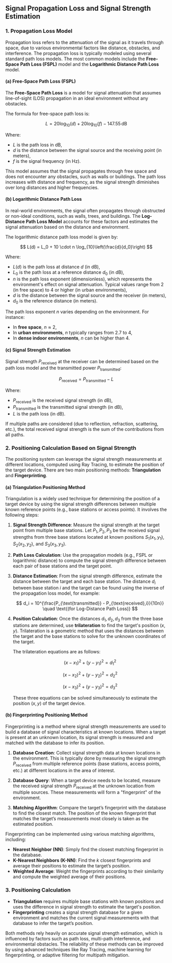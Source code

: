 ## Signal Propagation Loss and Signal Strength Estimation

### 1. Propagation Loss Model
Propagation loss refers to the attenuation of the signal as it travels through space, due to various environmental factors like distance, obstacles, and interference. The propagation loss is typically modeled using several standard path loss models. The most common models include the **Free-Space Path Loss (FSPL)** model and the **Logarithmic Distance Path Loss** model.

#### (a) Free-Space Path Loss (FSPL)
The **Free-Space Path Loss** is a model for signal attenuation that assumes line-of-sight (LOS) propagation in an ideal environment without any obstacles.

The formula for free-space path loss is:

$$
L = 20 \log_{10}(d) + 20 \log_{10}(f) - 147.55 \, \text{dB}
$$

Where:
- $L$ is the path loss in dB,
- $d$ is the distance between the signal source and the receiving point (in meters),
- $f$ is the signal frequency (in Hz).

This model assumes that the signal propagates through free space and does not encounter any obstacles, such as walls or buildings. The path loss increases with distance and frequency, as the signal strength diminishes over long distances and higher frequencies.

#### (b) Logarithmic Distance Path Loss
In real-world environments, the signal often propagates through obstructed or non-ideal conditions, such as walls, trees, and buildings. The **Log-Distance Path Loss Model** accounts for these factors and estimates the signal attenuation based on the distance and environment.

The logarithmic distance path loss model is given by:

$$
L(d) = L_0 + 10 \cdot n \log_{10}\left(\frac{d}{d_0}\right)
$$

Where:
- $L(d)$ is the path loss at distance $d$ (in dB),
- $L_0$ is the path loss at a reference distance $d_0$ (in dB),
- $n$ is the path loss exponent (dimensionless), which represents the environment's effect on signal attenuation. Typical values range from 2 (in free space) to 4 or higher (in urban environments),
- $d$ is the distance between the signal source and the receiver (in meters),
- $d_0$ is the reference distance (in meters).

The path loss exponent $n$ varies depending on the environment. For instance:
- In **free space**, $n \approx 2$,
- In **urban environments**, $n$ typically ranges from 2.7 to 4,
- In **dense indoor environments**, $n$ can be higher than 4.

#### (c) Signal Strength Estimation
Signal strength $P_{\text{received}}$ at the receiver can be determined based on the path loss model and the transmitted power $P_{\text{transmitted}}$:

$$
P_{\text{received}} = P_{\text{transmitted}} - L
$$

Where:
- $P_{\text{received}}$ is the received signal strength (in dB),
- $P_{\text{transmitted}}$ is the transmitted signal strength (in dB),
- $L$ is the path loss (in dB).

If multiple paths are considered (due to reflection, refraction, scattering, etc.), the total received signal strength is the sum of the contributions from all paths.

### 2. Positioning Calculation Based on Signal Strength

The positioning system can leverage the signal strength measurements at different locations, computed using Ray Tracing, to estimate the position of the target device. There are two main positioning methods: **Triangulation** and **Fingerprinting**.

#### (a) Triangulation Positioning Method
Triangulation is a widely used technique for determining the position of a target device by using the signal strength differences between multiple known reference points (e.g., base stations or access points). It involves the following steps:

1. **Signal Strength Difference**: Measure the signal strength at the target point from multiple base stations. Let $P_1, P_2, P_3$ be the received signal strengths from three base stations located at known positions $S_1(x_1, y_1)$, $S_2(x_2, y_2)$, and $S_3(x_3, y_3)$.

2. **Path Loss Calculation**: Use the propagation models (e.g., FSPL or logarithmic distance) to compute the signal strength difference between each pair of base stations and the target point.

3. **Distance Estimation**: From the signal strength difference, estimate the distance between the target and each base station. The distance $d_i$ between base station $i$ and the target can be found using the inverse of the propagation loss model, for example:

   $$
   d_i = 10^{\frac{P_{\text{transmitted}} - P_{\text{received},i}}{10n}} \quad \text{(for Log-Distance Path Loss)}
   $$
   
5. **Position Calculation**: Once the distances $d_1, d_2, d_3$ from the three base stations are determined, use **trilateration** to find the target's position $(x, y)$. Trilateration is a geometric method that uses the distances between the target and the base stations to solve for the unknown coordinates of the target.

   The trilateration equations are as follows:
   
   $$
   (x - x_1)^2 + (y - y_1)^2 = d_1^2 
   $$
      
   $$
   (x - x_2)^2 + (y - y_2)^2 = d_2^2 
   $$
   
   $$
   (x - x_3)^2 + (y - y_3)^2 = d_3^2 
   $$

   These three equations can be solved simultaneously to estimate the position $(x, y)$ of the target device.

#### (b) Fingerprinting Positioning Method
Fingerprinting is a method where signal strength measurements are used to build a database of signal characteristics at known locations. When a target is present at an unknown location, its signal strength is measured and matched with the database to infer its position.

1. **Database Creation**: Collect signal strength data at known locations in the environment. This is typically done by measuring the signal strength $P_{\text{received}}$ from multiple reference points (base stations, access points, etc.) at different locations in the area of interest.

2. **Database Query**: When a target device needs to be located, measure the received signal strength $P_{\text{received}}$ at the unknown location from multiple sources. These measurements will form a "fingerprint" of the environment.

3. **Matching Algorithm**: Compare the target’s fingerprint with the database to find the closest match. The position of the known fingerprint that matches the target’s measurements most closely is taken as the estimated position.

Fingerprinting can be implemented using various matching algorithms, including:
- **Nearest Neighbor (NN)**: Simply find the closest matching fingerprint in the database.
- **K-Nearest Neighbors (K-NN)**: Find the $k$ closest fingerprints and average their positions to estimate the target’s position.
- **Weighted Average**: Weight the fingerprints according to their similarity and compute the weighted average of their positions.

### 3. Positioning Calculation
- **Triangulation** requires multiple base stations with known positions and uses the difference in signal strength to estimate the target's position.
- **Fingerprinting** creates a signal strength database for a given environment and matches the current signal measurements with that database to infer the target’s position.

Both methods rely heavily on accurate signal strength estimation, which is influenced by factors such as path loss, multi-path interference, and environmental obstacles. The reliability of these methods can be improved by using advanced techniques like Ray Tracing, machine learning for fingerprinting, or adaptive filtering for multipath mitigation.
